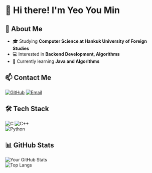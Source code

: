 # 👋 Hi there! I'm Yeo You Min
## 🚀 About Me  
- 🎓 Studying **Computer Science at Hankuk University of Foreign Studies**  
- 💻 Interested in **Backend Development, Algorithms**  
- 🌱 Currently learning **Java and Algorithms**  

## 📫 Contact Me  
[![GitHub](https://img.shields.io/badge/GitHub-181717?style=flat-square&logo=github&logoColor=white)](https://github.com/yumin1020)
[![Email](https://img.shields.io/badge/Email-D14836?style=flat-square&logo=gmail&logoColor=white)](mailto:yeoy0909@hufs.ac.kr)

## 🛠️ Tech Stack
![C](https://img.shields.io/badge/C-00599C?style=flat-square&logo=c&logoColor=white) 
![C++](https://img.shields.io/badge/C++-00599C?style=flat-square&logo=c%2B%2B&logoColor=white)  
![Python](https://img.shields.io/badge/Python-3776AB?style=flat-square&logo=python&logoColor=white)

## 📊 GitHub Stats  
![Your GitHub Stats](https://github-readme-stats.vercel.app/api?username=yumin1020&show_icons=true&theme=radical)  
![Top Langs](https://github-readme-stats.vercel.app/api/top-langs/?username=yumin1020&layout=compact&theme=radical)  
<!--
**yumin1020/yumin1020** is a ✨ _special_ ✨ repository because its `README.md` (this file) appears on your GitHub profile.

Here are some ideas to get you started:

- 🔭 I’m currently working on ...
- 👯 I’m looking to collaborate on ...
- 🤔 I’m looking for help with ...
- 💬 Ask me about ...
- 📫 How to reach me: ...
- 😄 Pronouns: ...
- ⚡ Fun fact: ...
-->
